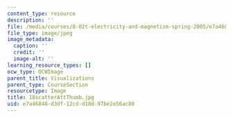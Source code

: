 ```yaml
---
content_type: resource
description: ''
file: /media/courses/8-02t-electricity-and-magnetism-spring-2005/e7a46848d3df12cdd18d97be2e56ac80_18scatterAttThumb.jpg
file_type: image/jpeg
image_metadata:
  caption: ''
  credit: ''
  image-alt: ''
learning_resource_types: []
ocw_type: OCWImage
parent_title: Visualizations
parent_type: CourseSection
resourcetype: Image
title: 18scatterAttThumb.jpg
uid: e7a46848-d3df-12cd-d18d-97be2e56ac80
---
```


